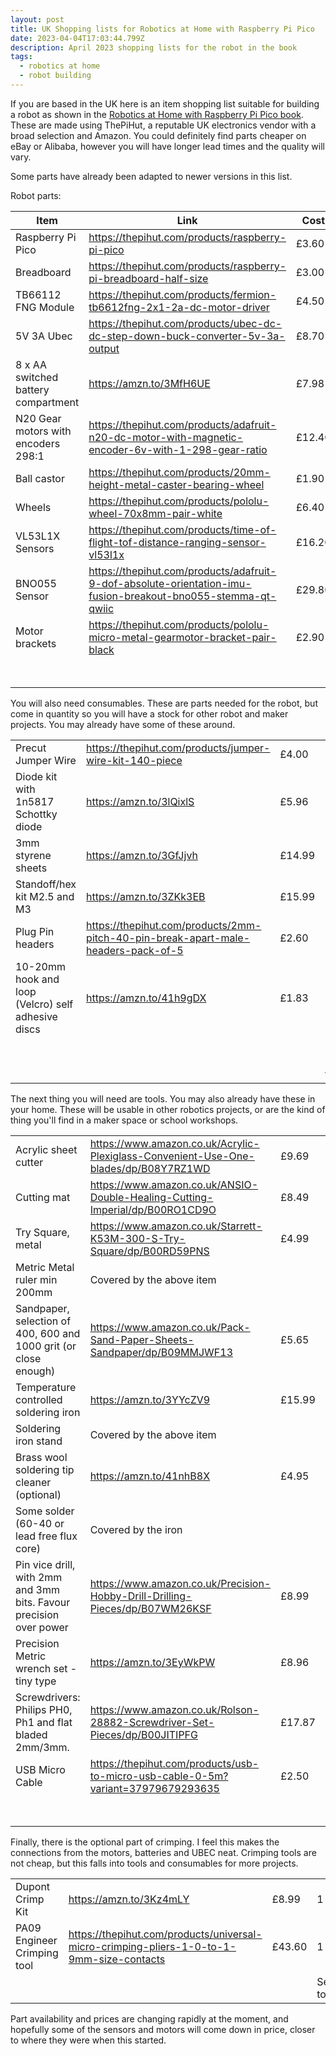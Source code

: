 ```yaml
---
layout: post
title: UK Shopping lists for Robotics at Home with Raspberry Pi Pico
date: 2023-04-04T17:03:44.799Z
description: April 2023 shopping lists for the robot in the book
tags:
  - robotics at home
  - robot building
---
```

If you are based in the UK here is an item shopping list suitable for building a robot as shown in the [Robotics at Home with Raspberry Pi Pico book]( https://packt.link/5swS2). These are made using ThePiHut, a reputable UK electronics vendor with a broad selection and Amazon. You could definitely find parts cheaper on eBay or Alibaba, however you will have longer lead times and the quality will vary.

Some parts have already been adapted to newer versions in this list.

Robot parts:

| Item                                | Link                                                                                                           | Cost   | Count         | Total   |          |
| ----------------------------------- | -------------------------------------------------------------------------------------------------------------- | ------ | ------------- | ------- | -------- |
| Raspberry Pi Pico                   | <https://thepihut.com/products/raspberry-pi-pico>                                                              | £3.60  | 1             | £3.60   |          |
| Breadboard                          | <https://thepihut.com/products/raspberry-pi-breadboard-half-size>                                              | £3.00  | 1             | £3.00   |          |
| TB66112 FNG Module                  | <https://thepihut.com/products/fermion-tb6612fng-2x1-2a-dc-motor-driver>                                       | £4.50  | 1             | £4.50   |          |
| 5V 3A Ubec                          | <https://thepihut.com/products/ubec-dc-dc-step-down-buck-converter-5v-3a-output>                               | £8.70  | 1             | £8.70   |          |
| 8 x AA switched battery compartment | <https://amzn.to/3MfH6UE>                                                                                      | £7.98  | 1             | £7.98   |          |
| N20 Gear motors with encoders 298:1 | <https://thepihut.com/products/adafruit-n20-dc-motor-with-magnetic-encoder-6v-with-1-298-gear-ratio>           | £12.40 | 2             | £24.80  |          |
| Ball castor                         | <https://thepihut.com/products/20mm-height-metal-caster-bearing-wheel>                                         | £1.90  | 1             | £1.90   |          |
| Wheels                              | <https://thepihut.com/products/pololu-wheel-70x8mm-pair-white>                                                 | £6.40  | 1             | £6.40   |          |
| VL53L1X Sensors                     | <https://thepihut.com/products/time-of-flight-tof-distance-ranging-sensor-vl53l1x>                             | £16.20 | 2             | £32.40  |          |
| BNO055 Sensor                       | <https://thepihut.com/products/adafruit-9-dof-absolute-orientation-imu-fusion-breakout-bno055-stemma-qt-qwiic> | £29.80 | 1             | £29.80  |          |
| Motor brackets                      | <https://thepihut.com/products/pololu-micro-metal-gearmotor-bracket-pair-black>                                | £2.90  | 1             | £2.90   | Subtotal |
|                                     |                                                                                                                |        | Section Total | £125.98 | £125.98  |

You will also need consumables. These are parts needed for the robot, but come in quantity so you will have a stock for other robot and maker projects. You may already have some of these around.

|                                                    |                                                                                     |        |               |        |          |
| -------------------------------------------------- | ----------------------------------------------------------------------------------- | ------ | ------------- | ------ | -------- |
| Precut Jumper Wire                                 | <https://thepihut.com/products/jumper-wire-kit-140-piece>                           | £4.00  | 1             | £4.00  |          |
| Diode kit with 1n5817 Schottky diode               | <https://amzn.to/3lQixlS>                                                           | £5.96  | 1             | £5.96  |          |
| 3mm styrene sheets                                 | <https://amzn.to/3GfJjvh>                                                           | £14.99 | 1             | £14.99 |          |
| Standoff/hex kit M2.5 and M3                       | <https://amzn.to/3ZKk3EB>                                                           | £15.99 | 1             | £15.99 |          |
| Plug Pin headers                                   | <https://thepihut.com/products/2mm-pitch-40-pin-break-apart-male-headers-pack-of-5> | £2.60  | 1             | £2.60  |          |
| 10-20mm hook and loop (Velcro) self adhesive discs | <https://amzn.to/41h9gDX>                                                           | £1.83  | 1             | £1.83  |          |
|                                                    |                                                                                     |        |               |        | Subtotal |
|                                                    |                                                                                     |        | Section total | £45.37 | £171.35  |

The next thing you will need are tools. You may also already have these in your home. These will be usable in other robotics projects, or are the kind of thing you'll find in a maker space or school workshops.

|                                                                    |                                                                                       |        |               |        |          |
| ------------------------------------------------------------------ | ------------------------------------------------------------------------------------- | ------ | ------------- | ------ | -------- |
| Acrylic sheet cutter                                               | <https://www.amazon.co.uk/Acrylic-Plexiglass-Convenient-Use-One-blades/dp/B08Y7RZ1WD> | £9.69  | 1             | £9.69  |          |
| Cutting mat                                                        | <https://www.amazon.co.uk/ANSIO-Double-Healing-Cutting-Imperial/dp/B00RO1CD9O>        | £8.49  | 1             | £8.49  |          |
| Try Square, metal                                                  | <https://www.amazon.co.uk/Starrett-K53M-300-S-Try-Square/dp/B00RD59PNS>               | £4.99  | 1             | £4.99  |          |
| Metric Metal ruler min 200mm                                       | Covered by the above item                                                             |        |               |        |          |
| Sandpaper, selection of 400, 600 and 1000 grit (or close enough)   | <https://www.amazon.co.uk/Pack-Sand-Paper-Sheets-Sandpaper/dp/B09MMJWF13>             | £5.65  | 1             | £5.65  |          |
| Temperature controlled soldering iron                              | <https://amzn.to/3YYcZV9>                                                             | £15.99 | 1             | £15.99 |          |
| Soldering iron stand                                               | Covered by the above item                                                             |        | 1             | £0.00  |          |
| Brass wool soldering tip cleaner (optional)                        | <https://amzn.to/41nhB8X>                                                             | £4.95  | 1             | £4.95  |          |
| Some solder (60-40 or lead free flux core)                         | Covered by the iron                                                                   |        | 1             | £0.00  |          |
| Pin vice drill, with 2mm and 3mm bits. Favour precision over power | <https://www.amazon.co.uk/Precision-Hobby-Drill-Drilling-Pieces/dp/B07WM26KSF>        | £8.99  | 1             | £8.99  |          |
| Precision Metric wrench set - tiny type                            | <https://amzn.to/3EyWkPW>                                                             | £8.96  | 1             | £8.96  |          |
| Screwdrivers: Philips PH0, Ph1 and flat bladed 2mm/3mm.            | <https://www.amazon.co.uk/Rolson-28882-Screwdriver-Set-Pieces/dp/B00JITIPFG>          | £17.87 | 1             | £17.87 |          |
| USB Micro Cable                                                    | <https://thepihut.com/products/usb-to-micro-usb-cable-0-5m?variant=37979679293635>    | £2.50  | 1             | £2.50  | Subtotal |
|                                                                    |                                                                                       |        | Section total | £88.08 | £259.43  |

Finally, there is the optional part of crimping. I feel this makes the connections from the motors, batteries and UBEC neat. Crimping tools are not cheap, but this falls into tools and consumables for more projects.



|                             |                                                                                            |        |               |        |          |
| --------------------------- | ------------------------------------------------------------------------------------------ | ------ | ------------- | ------ | -------- |
| Dupont Crimp Kit            | <https://amzn.to/3Kz4mLY>                                                                  | £8.99  | 1             | £8.99  |          |
| PA09 Engineer Crimping tool | <https://thepihut.com/products/universal-micro-crimping-pliers-1-0-to-1-9mm-size-contacts> | £43.60 | 1             | £43.60 | subtotal |
|                             |                                                                                            |        | Section total | £52.59 | £259.43 |

Part availability and prices are changing rapidly at the moment, and hopefully some of the sensors and motors will come down in price, closer to where they were when this started.